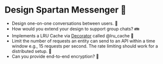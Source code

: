 # Design Spartan Messenger :speech_balloon:

- Design one-on-one conversations between users. :couple:
- How would you extend your design to support group chats? :family:
- Implements a LRU Cache via [Decorator](https://www.python-course.eu/python3_decorators.php) called @lru_cache :running:
- Limit the number of requests an entity can send to an API within a time window e.g., 15 requests per second. The rate limiting should work for a distributed setup. :vertical_traffic_light:
- Can you provide end-to-end encryption? :key:


